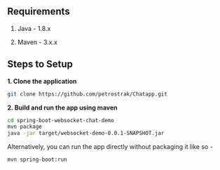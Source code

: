 ## Requirements

1. Java - 1.8.x

2. Maven - 3.x.x

## Steps to Setup

**1. Clone the application**

```bash
git clone https://github.com/petrostrak/Chatapp.git
```

**2. Build and run the app using maven**

```bash
cd spring-boot-websocket-chat-demo
mvn package
java -jar target/websocket-demo-0.0.1-SNAPSHOT.jar
```

Alternatively, you can run the app directly without packaging it like so -

```bash
mvn spring-boot:run
```
